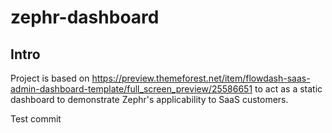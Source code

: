# zephr-dashboard

## Intro
Project is based on https://preview.themeforest.net/item/flowdash-saas-admin-dashboard-template/full_screen_preview/25586651 to act as a static dashboard to demonstrate Zephr's applicability to SaaS customers.

Test commit
